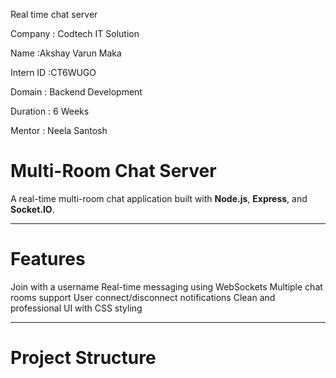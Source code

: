 Real time chat server

Company : Codtech IT Solution

Name :Akshay Varun Maka

Intern ID :CT6WUGO

Domain : Backend Development 

Duration : 6 Weeks 

Mentor : Neela Santosh
  
  
  
  
  
  
  
  
  
  #  Multi-Room Chat Server

A real-time multi-room chat application built with **Node.js**, **Express**, and **Socket.IO**.

---

#  Features

 Join with a username
 Real-time messaging using WebSockets
   Multiple chat rooms support
  User connect/disconnect notifications
   Clean and professional UI with CSS styling

---

# Project Structure

